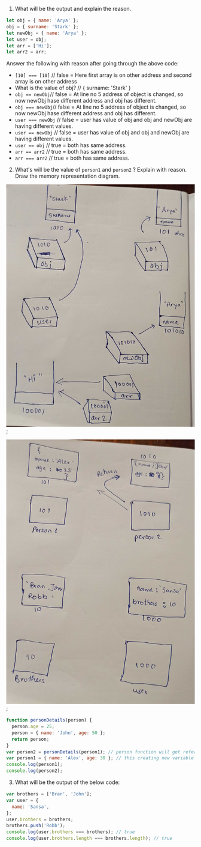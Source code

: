 1. What will be the output and explain the reason.

```js
let obj = { name: 'Arya' };
obj = { surname: 'Stark' };
let newObj = { name: 'Arya' };
let user = obj;
let arr = ['Hi'];
let arr2 = arr;
```

Answer the following with reason after going through the above code:

- `[10] === [10]` // false =  Here first array is on other address and second array is on other address
- What is the value of obj? // { surname: 'Stark' }
- `obj == newObj`// false = At line no 5 address of object is changed, so now newObj hase different address and obj has different.
- `obj === newObj`// false = At line no 5 address of object is changed, so now newObj hase different address and obj has different.
- `user === newObj` // false = user has value of obj and obj and newObj are having different values.
- `user == newObj` // false = user has value of obj and obj and newObj are having different values.
- `user == obj` // true = both has same address.
- `arr == arr2` // true = both has same address.
- `arr === arr2` // true = both has same address.

2. What's will be the value of `person1` and `person2` ? Explain with reason. Draw the memory representation diagram.

<!-- To add this image here use ![name](./hello.jpg) -->
![name](./hello.jpg);

![name](./hello2.jpg);


```js
function personDetails(person) {
  person.age = 25;
  person = { name: 'John', age: 50 };
  return person;
}
var person2 = personDetails(person1); // person function will get reference from personDetails(person1) and and there it will change the age that is 25 and it has to give return that person object;
var person1 = { name: 'Alex', age: 30 }; // this creating new variable of person1 it has passed by person2 and there it will change person.age to 25 and name will remain same;
console.log(person1);
console.log(person2);
```

3. What will be the output of the below code:

```js
var brothers = ['Bran', 'John'];
var user = {
  name: 'Sansa',
};
user.brothers = brothers;
brothers.push('Robb');
console.log(user.brothers === brothers); // true
console.log(user.brothers.length === brothers.length); // true 
```

